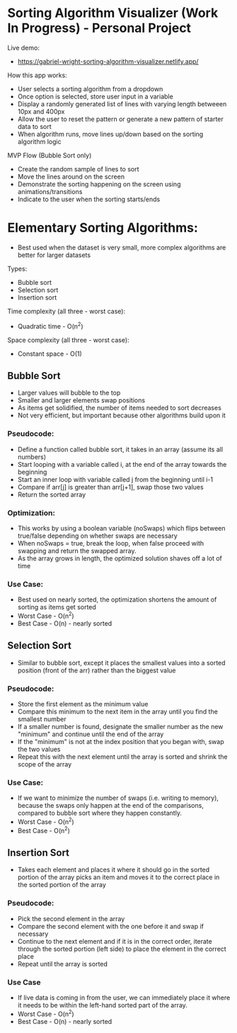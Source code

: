 # Sorting Algorithm Visualizer (Work In Progress) - Personal Project

Live demo:
- https://gabriel-wright-sorting-algorithm-visualizer.netlify.app/

How this app works:

-   User selects a sorting algorithm from a dropdown
-   Once option is selected, store user input in a variable
-   Display a randomly generated list of lines with varying length betweeen 10px and 400px
-   Allow the user to reset the pattern or generate a new pattern of starter data to sort
-   When algorithm runs, move lines up/down based on the sorting algorithm logic

MVP Flow (Bubble Sort only)

-   Create the random sample of lines to sort
-   Move the lines around on the screen
-   Demonstrate the sorting happening on the screen using animations/transitions
-   Indicate to the user when the sorting starts/ends

# Elementary Sorting Algorithms:

-   Best used when the dataset is very small, more complex algorithms are better for larger datasets

Types:

-   Bubble sort
-   Selection sort
-   Insertion sort

Time complexity (all three - worst case):

-   Quadratic time - O(n<sup>2</sup>)

Space complexity (all three - worst case):

-   Constant space - O(1)

## Bubble Sort

-   Larger values will bubble to the top
-   Smaller and larger elements swap positions
-   As items get solidified, the number of items needed to sort decreases
-   Not very efficient, but important because other algorithms build upon it

### Pseudocode:

-   Define a function called bubble sort, it takes in an array (assume its all numbers)
-   Start looping with a variable called i, at the end of the array towards the beginning
-   Start an inner loop with variable called j from the beginning until i-1
-   Compare if arr[j] is greater than arr[j+1], swap those two values
-   Return the sorted array

### Optimization:

-   This works by using a boolean variable (noSwaps) which flips between true/false depending on whether swaps are necessary
-   When noSwaps = true, break the loop, when false proceed with swapping and return the swapped array.
-   As the array grows in length, the optimized solution shaves off a lot of time

### Use Case:

-   Best used on nearly sorted, the optimization shortens the amount of sorting as items get sorted
-   Worst Case - O(n<sup>2</sup>)
-   Best Case - O(n) - nearly sorted

## Selection Sort

-   Similar to bubble sort, except it places the smallest values into a sorted position (front of the arr) rather than the biggest value

### Pseudocode:

-   Store the first element as the minimum value
-   Compare this minimum to the next item in the array until you find the smallest number
-   If a smaller number is found, designate the smaller number as the new "minimum" and continue until the end of the array
-   If the "minimum" is not at the index position that you began with, swap the two values
-   Repeat this with the next element until the array is sorted and shrink the scope of the array

### Use Case:

-   If we want to minimize the number of swaps (i.e. writing to memory), because the swaps only happen at the end of the comparisons, compared to bubble sort where they happen constantly.
-   Worst Case - O(n<sup>2</sup>)
-   Best Case - O(n<sup>2</sup>)

## Insertion Sort

-   Takes each element and places it where it should go in the sorted portion of the array picks an item and moves it to the correct place in the sorted portion of the array

### Pseudocode:

-   Pick the second element in the array
-   Compare the second element with the one before it and swap if necessary
-   Continue to the next element and if it is in the correct order, iterate through the sorted portion (left side) to place the element in the correct place
-   Repeat until the array is sorted

### Use Case

-   If live data is coming in from the user, we can immediately place it where it needs to be within the left-hand sorted part of the array.
-   Worst Case - O(n<sup>2</sup>)
-   Best Case - O(n) - nearly sorted
